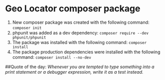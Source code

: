 # Geo Locator composer package

1. New composer package was created with the following command:
```composer init```
2. phpunit was added as a dev dependency:
```composer require --dev phpunit/phpunit```
3. The package was installed with the following command:
```composer install``` 
4. The package production dependencies were installed with the following command:
```composer install --no-dev```


##Quote of the day: 
_Whenever you are tempted to type something into a print statement or a debugger expression, write it as a test instead._